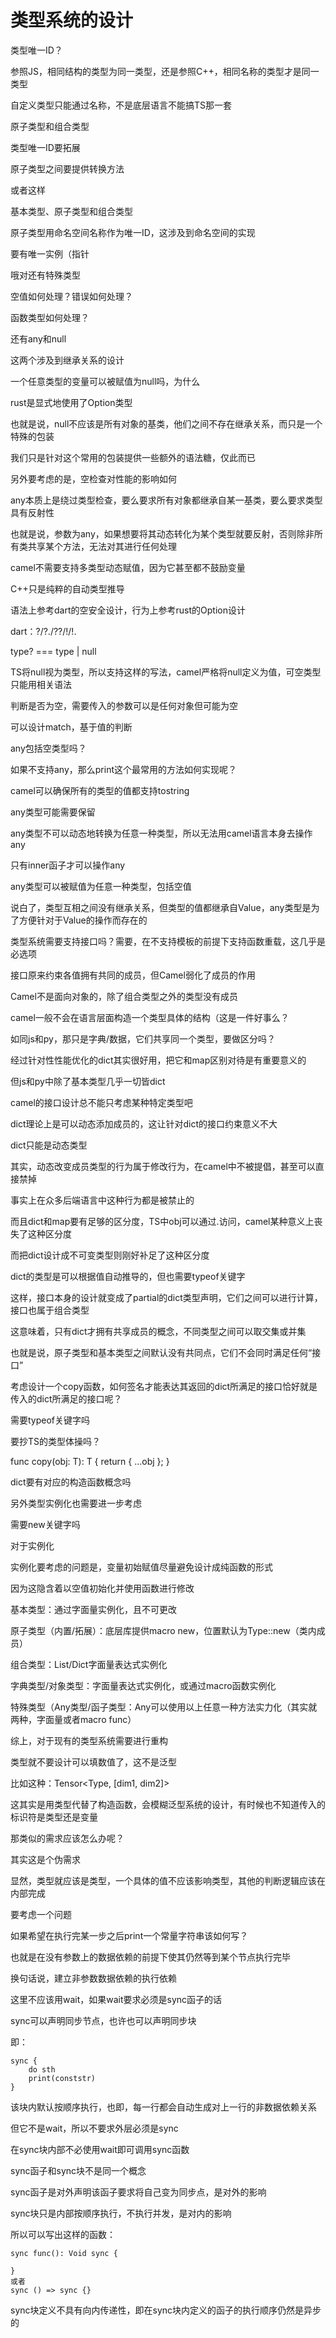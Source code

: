 # 类型系统的设计

类型唯一ID？

参照JS，相同结构的类型为同一类型，还是参照C++，相同名称的类型才是同一类型

自定义类型只能通过名称，不是底层语言不能搞TS那一套

原子类型和组合类型

类型唯一ID要拓展

原子类型之间要提供转换方法

或者这样

基本类型、原子类型和组合类型

原子类型用命名空间名称作为唯一ID，这涉及到命名空间的实现

要有唯一实例（指针

哦对还有特殊类型

空值如何处理？错误如何处理？

函数类型如何处理？

还有any和null

这两个涉及到继承关系的设计

一个任意类型的变量可以被赋值为null吗，为什么

rust是显式地使用了Option类型

也就是说，null不应该是所有对象的基类，他们之间不存在继承关系，而只是一个特殊的包装

我们只是针对这个常用的包装提供一些额外的语法糖，仅此而已

另外要考虑的是，空检查对性能的影响如何

any本质上是绕过类型检查，要么要求所有对象都继承自某一基类，要么要求类型具有反射性

也就是说，参数为any，如果想要将其动态转化为某个类型就要反射，否则除非所有类共享某个方法，无法对其进行任何处理

camel不需要支持多类型动态赋值，因为它甚至都不鼓励变量

C++只是纯粹的自动类型推导

语法上参考dart的空安全设计，行为上参考rust的Option设计

dart：?/?./??/!/!.

type? === type | null

TS将null视为类型，所以支持这样的写法，camel严格将null定义为值，可空类型只能用相关语法

判断是否为空，需要传入的参数可以是任何对象但可能为空

可以设计match，基于值的判断

any包括空类型吗？

如果不支持any，那么print这个最常用的方法如何实现呢？

camel可以确保所有的类型的值都支持tostring

any类型可能需要保留

any类型不可以动态地转换为任意一种类型，所以无法用camel语言本身去操作any

只有inner函子才可以操作any

any类型可以被赋值为任意一种类型，包括空值

说白了，类型互相之间没有继承关系，但类型的值都继承自Value，any类型是为了方便针对于Value的操作而存在的

类型系统需要支持接口吗？需要，在不支持模板的前提下支持函数重载，这几乎是必选项

接口原来约束各值拥有共同的成员，但Camel弱化了成员的作用

Camel不是面向对象的，除了组合类型之外的类型没有成员

camel一般不会在语言层面构造一个类型具体的结构（这是一件好事么？

如同js和py，那只是字典/数据，它们共享同一个类型，要做区分吗？

经过针对性性能优化的dict其实很好用，把它和map区别对待是有重要意义的

但js和py中除了基本类型几乎一切皆dict

camel的接口设计总不能只考虑某种特定类型吧

dict理论上是可以动态添加成员的，这让针对dict的接口约束意义不大

dict只能是动态类型

其实，动态改变成员类型的行为属于修改行为，在camel中不被提倡，甚至可以直接禁掉

事实上在众多后端语言中这种行为都是被禁止的

而且dict和map要有足够的区分度，TS中obj可以通过.访问，camel某种意义上丧失了这种区分度

而把dict设计成不可变类型则刚好补足了这种区分度

dict的类型是可以根据值自动推导的，但也需要typeof关键字

这样，接口本身的设计就变成了partial的dict类型声明，它们之间可以进行计算，接口也属于组合类型

这意味着，只有dict才拥有共享成员的概念，不同类型之间可以取交集或并集

也就是说，原子类型和基本类型之间默认没有共同点，它们不会同时满足任何“接口”

考虑设计一个copy函数，如何签名才能表达其返回的dict所满足的接口恰好就是传入的dict所满足的接口呢？

需要typeof关键字吗

要抄TS的类型体操吗？

func copy<T>(obj: T): T {    return { ...obj }; }

dict要有对应的构造函数概念吗

另外类型实例化也需要进一步考虑

需要new关键字吗

对于实例化

实例化要考虑的问题是，变量初始赋值尽量避免设计成纯函数的形式

因为这隐含着以空值初始化并使用函数进行修改

基本类型：通过字面量实例化，且不可更改

原子类型（内置/拓展）：底层库提供macro new，位置默认为Type::new（类内成员）

组合类型：List/Dict字面量表达式实例化

字典类型/对象类型：字面量表达式实例化，或通过macro函数实例化

特殊类型（Any类型/函子类型：Any可以使用以上任意一种方法实力化（其实就两种，字面量或者macro func）

综上，对于现有的类型系统需要进行重构

类型就不要设计可以填数值了，这不是泛型

比如这种：Tensor<Type, [dim1, dim2]>

这其实是用类型代替了构造函数，会模糊泛型系统的设计，有时候也不知道传入的标识符是类型还是变量

那类似的需求应该怎么办呢？

其实这是个伪需求

显然，类型就应该是类型，一个具体的值不应该影响类型，其他的判断逻辑应该在内部完成





要考虑一个问题

如果希望在执行完某一步之后print一个常量字符串该如何写？

也就是在没有参数上的数据依赖的前提下使其仍然等到某个节点执行完毕

换句话说，建立非参数数据依赖的执行依赖

这里不应该用wait，如果wait要求必须是sync函子的话

sync可以声明同步节点，也许也可以声明同步块

即：

```
sync {
	do sth
	print(conststr)
}
```

该块内默认按顺序执行，也即，每一行都会自动生成对上一行的非数据依赖关系

但它不是wait，所以不要求外层必须是sync

在sync块内部不必使用wait即可调用sync函数

sync函子和sync块不是同一个概念

sync函子是对外声明该函子要求将自己变为同步点，是对外的影响

sync块只是内部按顺序执行，不执行并发，是对内的影响

所以可以写出这样的函数：

```
sync func(): Void sync {

}
或者
sync () => sync {}
```

sync块定义不具有向内传递性，即在sync块内定义的函子的执行顺序仍然是异步的
